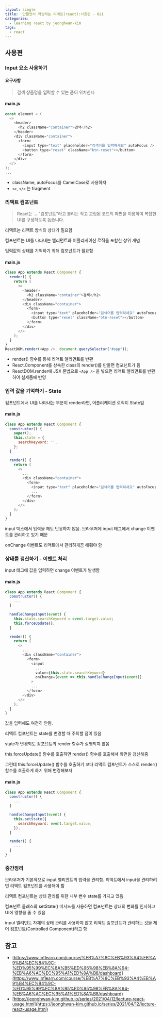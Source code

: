 ```yaml
---
layout: single
title:  만들면서 학습하는 리액트(react):사용편 - 021
categories: 
  - learning react by jeonghwan-kim
tags: 
  - react
---
```


## 사용편

### Input 요소 사용하기

#### 요구사항

> 검색 상품명을 입력할 수 있는 폼이 위치한다

#### main.js

```javascript
const element = (
  <>
    <header>
      <h2 className="container">검색</h2>
    </header>
    <div className="container">
      <form>
        <input type="text" placeholder="검색어를 입력하세요" autoFocus />
        <button type="reset" className="btn-reset"></button>
      </form>
    </div>
  </>
);
...
```

- className, autoFocus를 CamelCase로 사용하자
- `<>`, `</>` 는 fragment

### 리액트 컴포넌트

> React는 ... "컴포넌트"라고 불리는 작고 고립된 코드의 파편을 이용하여 복잡한 UI를 구성하도록 돕습니다.

리액트는 리액트 방식의 상태가 필요함

컴포넌트는 UI를 나타내는 엘리먼트와 어플리케이션 로직을 포함한 상위 개념

입력값의 상태를 기억하기 위해 컴포넌트가 필요함

#### main.js

```javascript
class App extends React.Component {
  render() {
    return (
      <>
        <header>
          <h2 className="container">검색</h2>
        </header>
        <div className="container">
          <form>
            <input type="text" placeholder="검색어를 입력하세요" autoFocus />
            <button type="reset" className="btn-reset"></button>
          </form>
        </div>
      </>
    );
  }
}
ReactDOM.render(<App />, document.querySelector("#app"));
```

- render() 함수를 통해 리액트 엘리먼트를 반환
- React.Component를 상속한 class의 render()를 만들면 컴포넌트가 됨
- ReactDOM.render에 JSX 문법으로 `<App />` 을 넣으면 리액트 엘리먼트를 반환하여 실제돔에 반영

### 입력 값을 기억하기 - State

컴포넌트에서 UI를 나타내는 부분이 render라면, 어플리케이션 로직이 State임

#### main.js

```javascript
class App extends React.Component {
  constructor() {
    super();
    this.state = {
      searchKeyword: '',
    };
  }

  render() {
    return (
      <>
        ...
        <div className="container">
          <form>
            <input type="text" placeholder="검색어를 입력하세요" autoFocus value={this.state.searchKeyword}>
            ...
          </form>
        </div>
      </>
    );
  }
}
```

input 박스에서 입력을 해도 반응하지 않음. 브라우저에 input 태그에서 change 이벤트를 관리하고 있기 때문

onChange 이벤트도 리액트에서 관리하게끔 해줘야 함

### 상태를 갱신하기 - 이벤트 처리

input 태그에 값을 입력하면 change 이벤트가 발생함

#### main.js

```javascript
class App extends React.Component {
  constructor() {
    ...
  }

  handleChangeInput(event) {
    this.state.searchKeyword = event.target.value;
    this.forceUpdate();
  }

  render() {
    return (
      <>
        ...
        <div className="container">
          <form>
            <input 
              ...
              value={this.state.searchKeyword}
              onChange={event => this.handleChangeInput(event)}
            >
            ...
          </form>
        </div>
      </>
    );
  }
}
```

값을 입력해도 여전히 안됨.

리액트 컴포넌트는 state를 변경할 때 주의할 점이 있음

state가 변경되도 컴포넌트의 render 함수가 실행되지 않음

this.forceUpdate() 함수를 호출하면 render() 함수를 호출해서 화면을 갱신해줌

그런데 this.forceUpdate() 함수를 호출하기 보다 리액트 컴포넌트가 스스로 render() 함수를 호출하게 하기 위해 변경해보자

#### main.js

```javascript
class App extends React.Component {
  constructor() {
    ...
  }

  handleChangeInput(event) {
    this.setState({
      searchKeyword: event.target.value,
    });
  }

  render() {
    ...
  }
}
```

### 중간정리

브라우저가 기본적으로 input 엘리먼트의 입력을 관리함. 리액트에서 input을 관리하려면 리액트 컴포넌트를 사용해야 함

리액트 컴포넌트는 상태 관리를 위한 내부 변수 state를 가지고 있음

컴포넌트 클래스의 setState() 메서드를 사용하면 컴포넌트는 상태의 변화를 인지하고 UI에 영향을 줄 수 있음

input 엘리먼트 자체의 상태 관리를 사용하지 않고 리액트 컴포넌트가 관리하는 것을 제어 컴포넌트(Controlled Component)라고 함

## 참고
- [https://www.inflearn.com/course/%EB%A7%8C%EB%93%A4%EB%A9%B4%EC%84%9C-%ED%95%99%EC%8A%B5%ED%95%98%EB%8A%94-%EB%A6%AC%EC%95%A1%ED%8A%B8/dashboard](https://www.inflearn.com/course/%EB%A7%8C%EB%93%A4%EB%A9%B4%EC%84%9C-%ED%95%99%EC%8A%B5%ED%95%98%EB%8A%94-%EB%A6%AC%EC%95%A1%ED%8A%B8/dashboard)
- [https://jeonghwan-kim.github.io/series/2021/04/12/lecture-react-usage.html](https://jeonghwan-kim.github.io/series/2021/04/12/lecture-react-usage.html)